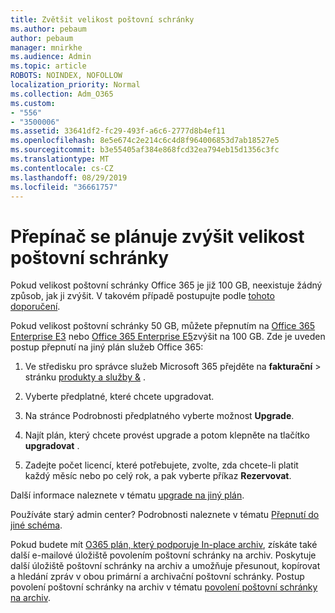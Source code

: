 ```yaml
---
title: Zvětšit velikost poštovní schránky
ms.author: pebaum
author: pebaum
manager: mnirkhe
ms.audience: Admin
ms.topic: article
ROBOTS: NOINDEX, NOFOLLOW
localization_priority: Normal
ms.collection: Adm_O365
ms.custom:
- "556"
- "3500006"
ms.assetid: 33641df2-fc29-493f-a6c6-2777d8b4ef11
ms.openlocfilehash: 8e5e674c2e214c6c4d8f964006853d7ab18527e5
ms.sourcegitcommit: b3e55405af384e868fcd32ea794eb15d1356c3fc
ms.translationtype: MT
ms.contentlocale: cs-CZ
ms.lasthandoff: 08/29/2019
ms.locfileid: "36661757"
---
```

# <a name="switch-plans-to-increase-mailbox-size"></a>Přepínač se plánuje zvýšit velikost poštovní schránky

Pokud velikost poštovní schránky Office 365 je již 100 GB, neexistuje žádný způsob, jak ji zvýšit. V takovém případě postupujte podle [tohoto doporučení](https://support.office.com/client/e57572ff-0ba7-4782-ba5d-cdac3142ea71).
  
Pokud velikost poštovní schránky 50 GB, můžete přepnutím na [Office 365 Enterprise E3](https://products.office.com/business/office-365-enterprise-e3-business-software) nebo [Office 365 Enterprise E5](https://products.office.com/business/office-365-enterprise-e5-business-software)zvýšit na 100 GB. Zde je uveden postup přepnutí na jiný plán služeb Office 365:
  
1. Ve středisku pro správce služeb Microsoft 365 přejděte na **fakturační** \> stránku [produkty a služby &](https://go.microsoft.com/fwlink/p/?linkid=842054) .

2. Vyberte předplatné, které chcete upgradovat.

3. Na stránce Podrobnosti předplatného vyberte možnost **Upgrade**.

4. Najít plán, který chcete provést upgrade a potom klepněte na tlačítko **upgradovat** .

5. Zadejte počet licencí, které potřebujete, zvolte, zda chcete-li platit každý měsíc nebo po celý rok, a pak vyberte příkaz **Rezervovat**.

Další informace naleznete v tématu [upgrade na jiný plán](https://docs.microsoft.com/office365/admin/subscriptions-and-billing/upgrade-to-different-plan).

Používáte starý admin center? Podrobnosti naleznete v tématu [Přepnutí do jiné schéma](https://docs.microsoft.com/office365/admin/subscriptions-and-billing/switch-to-a-different-plan). 
  
Pokud budete mít [O365 plán, který podporuje In-place archiv](https://docs.microsoft.com/office365/servicedescriptions/exchange-online-archiving-service-description/exchange-online-archiving-service-description), získáte také další e-mailové úložiště povolením poštovní schránky na archiv.  Poskytuje další úložiště poštovní schránky na archiv a umožňuje přesunout, kopírovat a hledání zpráv v obou primární a archivační poštovní schránky. Postup povolení poštovní schránky na archiv v tématu [povolení poštovní schránky na archiv](https://docs.microsoft.com/office365/securitycompliance/enable-archive-mailboxes).
